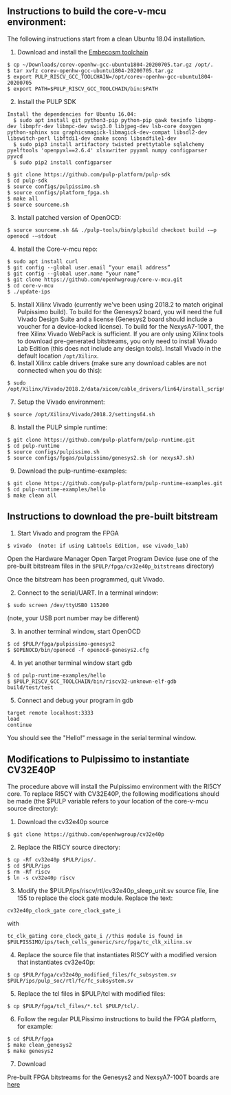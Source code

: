 ## Instructions to build the core-v-mcu environment:

The following instructions start from a clean Ubuntu 18.04 installation.


1. Download and install the [Embecosm toolchain](https://buildbot.embecosm.com/job/corev-gcc-ubuntu1804/2/artifact/corev-openhw-gcc-ubuntu1804-20200705.tar.gz)
``` 
$ cp ~/Downloads/corev-openhw-gcc-ubuntu1804-20200705.tar.gz /opt/.
$ tar xvfz corev-openhw-gcc-ubuntu1804-20200705.tar.gz
$ export PULP_RISCV_GCC_TOOLCHAIN=/opt/corev-openhw-gcc-ubuntu1804-20200705
$ export PATH=$PULP_RISCV_GCC_TOOLCHAIN/bin:$PATH
```
2. Install the PULP SDK
```
Install the dependencies for Ubuntu 16.04:
  $ sudo apt install git python3-pip python-pip gawk texinfo libgmp-dev libmpfr-dev libmpc-dev swig3.0 libjpeg-dev lsb-core doxygen python-sphinx sox graphicsmagick-libmagick-dev-compat libsdl2-dev libswitch-perl libftdi1-dev cmake scons libsndfile1-dev
  $ sudo pip3 install artifactory twisted prettytable sqlalchemy pyelftools 'openpyxl==2.6.4' xlsxwriter pyyaml numpy configparser pyvcd
  $ sudo pip2 install configparser

$ git clone https://github.com/pulp-platform/pulp-sdk
$ cd pulp-sdk
$ source configs/pulpissimo.sh
$ source configs/platform_fpga.sh
$ make all
$ source sourceme.sh
```
3. Install patched version of OpenOCD:
```
$ source sourceme.sh && ./pulp-tools/bin/plpbuild checkout build -—p openocd -—stdout
```
4. Install the Core-v-mcu repo:
```
$ sudo apt install curl
$ git config --global user.email “your email address”
$ git config --global user.name “your name”
$ git clone https://github.com/openhwgroup/core-v-mcu.git
$ cd core-v-mcu
$ ./update-ips
```
5. Install Xilinx Vivado (currently we've been using 2018.2 to match original Pulpissimo build). To build for the Genesys2 board, you will need the full Vivado Design Suite and a license (Genesys2 board should include a voucher for a device-locked license). To build for the NexysA7-100T, the free Xilinx Vivado WebPack is sufficient. If you are only using Xilinx tools to download pre-generated bitstreams, you only need to install Vivado Lab Edition (this does not include any design tools). Install Vivado in the default location `/opt/Xilinx`.
6. Install Xilinx cable drivers (make sure any download cables are not connected when you do this):
``` 
$ sudo /opt/Xilinx/Vivado/2018.2/data/xicom/cable_drivers/lin64/install_script/install_drivers
```
7. Setup the Vivado environment:
```
$ source /opt/Xilinx/Vivado/2018.2/settings64.sh
```
8. Install the PULP simple runtime:
```
$ git clone https://github.com/pulp-platform/pulp-runtime.git
$ cd pulp-runtime
$ source configs/pulpissimo.sh
$ source configs/fpgas/pulpissimo/genesys2.sh (or nexysA7.sh)
```
9. Download the pulp-runtime-examples:
```
$ git clone https://github.com/pulp-platform/pulp-runtime-examples.git
$ cd pulp-runtime-examples/hello
$ make clean all
```
## Instructions to download the pre-built bitstream
1. Start Vivado and program the FPGA
```
$ vivado  (note: if using Labtools Edition, use vivado_lab)
```
Open the Hardware Manager
Open Target
Program Device (use one of the pre-built bitstream files in the `$PULP/fpga/cv32e40p_bitstreams` directory)

Once the bitstream has been programmed, quit Vivado.

2. Connect to the serial/UART. In a terminal window:
```
$ sudo screen /dev/ttyUSB0 115200
```
(note, your USB port number may be different)

3. In another terminal window, start OpenOCD
```
$ cd $PULP/fpga/pulpissimo-genesys2
$ $OPENOCD/bin/openocd -f openocd-genesys2.cfg
```
4. In yet another terminal window start gdb
```
$ cd pulp-runtime-examples/hello
$ $PULP_RISCV_GCC_TOOLCHAIN/bin/riscv32-unknown-elf-gdb build/test/test
```
5. Connect and debug your program in gdb
```
target remote localhost:3333
load
continue
```
You should see the "Hello!" message in the serial terminal window.

## Modifications to Pulpissimo to instantiate CV32E40P

The procedure above will install the Pulpissimo environment with the RI5CY core. To replace RI5CY with CV32E40P, the following modifications should be made (the $PULP variable refers to your location of the core-v-mcu source directory):

1. Download the cv32e40p source
``` 
$ git clone https://github.com/openhwgroup/cv32e40p
```

2. Replace the RI5CY source directory:
```
$ cp -Rf cv32e40p $PULP/ips/.
$ cd $PULP/ips
$ rm -Rf riscv
$ ln -s cv32e40p riscv
```

3. Modify the $PULP/ips/riscv/rtl/cv32e40p_sleep_unit.sv source file, line 155 to replace the clock gate module. Replace the text:
```
cv32e40p_clock_gate core_clock_gate_i
```
with
```
tc_clk_gating core_clock_gate_i //this module is found in $PULPISSIMO/ips/tech_cells_generic/src/fpga/tc_clk_xilinx.sv
```

4. Replace the source file that instantiates RISCY with a modified version that instantiates cv32e40p:
```
$ cp $PULP/fpga/cv32e40p_modified_files/fc_subsystem.sv $PULP/ips/pulp_soc/rtl/fc/fc_subsystem.sv
```

5. Replace the tcl files in $PULP/tcl with modified files:
```
$ cp $PULP/fpga/tcl_files/*.tcl $PULP/tcl/.
```

6. Follow the regular PULPissimo instructions to build the FPGA platform, for example:
```
$ cd $PULP/fpga
$ make clean_genesys2
$ make genesys2
```
7. Download

Pre-built FPGA bitstreams for the Genesys2 and NexsyA7-100T boards are [here](https://github.com/hpollittsmith/core-v-mcu/tree/master/fpga/bitstreams)
